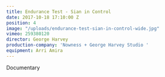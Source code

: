 ```yaml
---
title: Endurance Test - Sian in Control
date: 2017-10-18 17:10:00 Z
position: 4
image: "/uploads/endurance-test-sian-in-control-wide.jpg"
vimeo: 259380120
director: George Harvey
production-company: 'Nowness + George Harvey Studio '
equipment: Arri Amira
---
```


Documentary